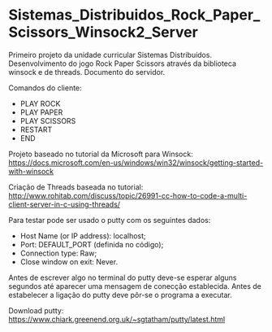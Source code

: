 # Sistemas_Distribuidos_Rock_Paper_Scissors_Winsock2_Server
Primeiro projeto da unidade curricular Sistemas Distribuídos. Desenvolvimento do jogo Rock Paper Scissors através da biblioteca winsock e de threads. Documento do servidor.

Comandos do cliente:
- PLAY ROCK
- PLAY PAPER
- PLAY SCISSORS
- RESTART
- END

Projeto baseado no tutorial da Microsoft para Winsock: https://docs.microsoft.com/en-us/windows/win32/winsock/getting-started-with-winsock

Criação de Threads baseada no tutorial: http://www.rohitab.com/discuss/topic/26991-cc-how-to-code-a-multi-client-server-in-c-using-threads/


Para testar pode ser usado o putty com os seguintes dados: 
- Host Name (or IP address): localhost;
- Port: DEFAULT_PORT (definida no código);
- Connection type: Raw;
- Close window on exit: Never.

Antes de escrever algo no terminal do putty deve-se esperar alguns segundos até aparecer uma mensagem de conecção establecida.
Antes de estabelecer a ligação do putty deve pôr-se o programa a executar.

Download putty: https://www.chiark.greenend.org.uk/~sgtatham/putty/latest.html
